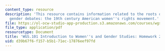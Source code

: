 ```yaml
---
content_type: resource
description: 'This resource contains information related to the roots of contemporary
  gender debates: the 19th century American women''s rights movement.'
file: https://ol-ocw-studio-app-production.s3.amazonaws.com/courses/wgs-101-introduction-to-womens-and-gender-studies-fall-2014/d39b67f6f157b5b171ec17876eef97fd_MITWGS_101F14_Hwork2.pdf
file_type: application/pdf
resourcetype: Document
title: 'WGS.101 Introduction to Women''s and Gender Studies: Homework 2 Declaration'
uid: d39b67f6-f157-b5b1-71ec-17876eef97fd
---
```

